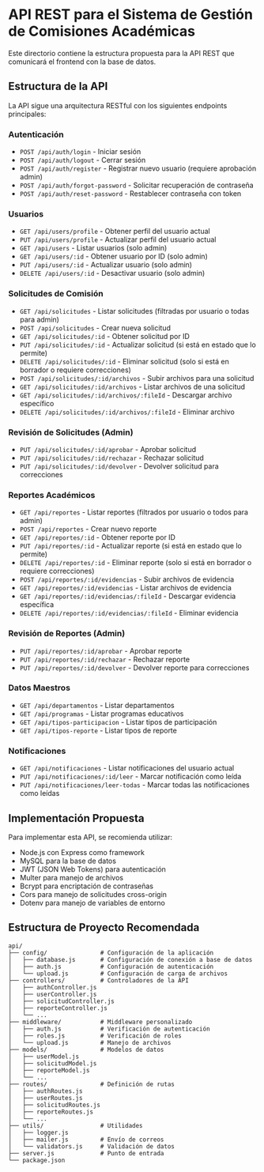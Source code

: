 # API REST para el Sistema de Gestión de Comisiones Académicas

Este directorio contiene la estructura propuesta para la API REST que comunicará el frontend con la base de datos.

## Estructura de la API

La API sigue una arquitectura RESTful con los siguientes endpoints principales:

### Autenticación

- `POST /api/auth/login` - Iniciar sesión
- `POST /api/auth/logout` - Cerrar sesión
- `POST /api/auth/register` - Registrar nuevo usuario (requiere aprobación admin)
- `POST /api/auth/forgot-password` - Solicitar recuperación de contraseña
- `POST /api/auth/reset-password` - Restablecer contraseña con token

### Usuarios

- `GET /api/users/profile` - Obtener perfil del usuario actual
- `PUT /api/users/profile` - Actualizar perfil del usuario actual
- `GET /api/users` - Listar usuarios (solo admin)
- `GET /api/users/:id` - Obtener usuario por ID (solo admin)
- `PUT /api/users/:id` - Actualizar usuario (solo admin)
- `DELETE /api/users/:id` - Desactivar usuario (solo admin)

### Solicitudes de Comisión

- `GET /api/solicitudes` - Listar solicitudes (filtradas por usuario o todas para admin)
- `POST /api/solicitudes` - Crear nueva solicitud
- `GET /api/solicitudes/:id` - Obtener solicitud por ID
- `PUT /api/solicitudes/:id` - Actualizar solicitud (si está en estado que lo permite)
- `DELETE /api/solicitudes/:id` - Eliminar solicitud (solo si está en borrador o requiere correcciones)
- `POST /api/solicitudes/:id/archivos` - Subir archivos para una solicitud
- `GET /api/solicitudes/:id/archivos` - Listar archivos de una solicitud
- `GET /api/solicitudes/:id/archivos/:fileId` - Descargar archivo específico
- `DELETE /api/solicitudes/:id/archivos/:fileId` - Eliminar archivo

### Revisión de Solicitudes (Admin)

- `PUT /api/solicitudes/:id/aprobar` - Aprobar solicitud
- `PUT /api/solicitudes/:id/rechazar` - Rechazar solicitud
- `PUT /api/solicitudes/:id/devolver` - Devolver solicitud para correcciones

### Reportes Académicos

- `GET /api/reportes` - Listar reportes (filtrados por usuario o todos para admin)
- `POST /api/reportes` - Crear nuevo reporte
- `GET /api/reportes/:id` - Obtener reporte por ID
- `PUT /api/reportes/:id` - Actualizar reporte (si está en estado que lo permite)
- `DELETE /api/reportes/:id` - Eliminar reporte (solo si está en borrador o requiere correcciones)
- `POST /api/reportes/:id/evidencias` - Subir archivos de evidencia
- `GET /api/reportes/:id/evidencias` - Listar archivos de evidencia
- `GET /api/reportes/:id/evidencias/:fileId` - Descargar evidencia específica
- `DELETE /api/reportes/:id/evidencias/:fileId` - Eliminar evidencia

### Revisión de Reportes (Admin)

- `PUT /api/reportes/:id/aprobar` - Aprobar reporte
- `PUT /api/reportes/:id/rechazar` - Rechazar reporte
- `PUT /api/reportes/:id/devolver` - Devolver reporte para correcciones

### Datos Maestros

- `GET /api/departamentos` - Listar departamentos
- `GET /api/programas` - Listar programas educativos
- `GET /api/tipos-participacion` - Listar tipos de participación
- `GET /api/tipos-reporte` - Listar tipos de reporte

### Notificaciones

- `GET /api/notificaciones` - Listar notificaciones del usuario actual
- `PUT /api/notificaciones/:id/leer` - Marcar notificación como leída
- `PUT /api/notificaciones/leer-todas` - Marcar todas las notificaciones como leídas

## Implementación Propuesta

Para implementar esta API, se recomienda utilizar:

- Node.js con Express como framework
- MySQL para la base de datos
- JWT (JSON Web Tokens) para autenticación
- Multer para manejo de archivos
- Bcrypt para encriptación de contraseñas
- Cors para manejo de solicitudes cross-origin
- Dotenv para manejo de variables de entorno

## Estructura de Proyecto Recomendada

```
api/
├── config/               # Configuración de la aplicación
│   ├── database.js       # Configuración de conexión a base de datos
│   ├── auth.js           # Configuración de autenticación
│   └── upload.js         # Configuración de carga de archivos
├── controllers/          # Controladores de la API
│   ├── authController.js
│   ├── userController.js
│   ├── solicitudController.js
│   ├── reporteController.js
│   └── ...
├── middleware/           # Middleware personalizado
│   ├── auth.js           # Verificación de autenticación
│   ├── roles.js          # Verificación de roles
│   └── upload.js         # Manejo de archivos
├── models/               # Modelos de datos
│   ├── userModel.js
│   ├── solicitudModel.js
│   ├── reporteModel.js
│   └── ...
├── routes/               # Definición de rutas
│   ├── authRoutes.js
│   ├── userRoutes.js
│   ├── solicitudRoutes.js
│   ├── reporteRoutes.js
│   └── ...
├── utils/                # Utilidades
│   ├── logger.js
│   ├── mailer.js         # Envío de correos
│   └── validators.js     # Validación de datos
├── server.js             # Punto de entrada
└── package.json
```
